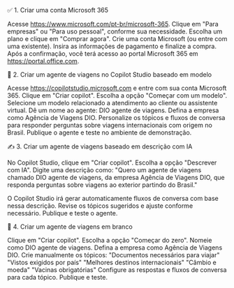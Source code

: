 ✅ 1. Criar uma conta Microsoft 365

Acesse https://www.microsoft.com/pt-br/microsoft-365.
Clique em "Para empresas" ou "Para uso pessoal", conforme sua necessidade.
Escolha um plano e clique em "Comprar agora".
Crie uma conta Microsoft (ou entre com uma existente).
Insira as informações de pagamento e finalize a compra.
Após a confirmação, você terá acesso ao portal Microsoft 365 em https://portal.office.com.

🧠 2. Criar um agente de viagens no Copilot Studio baseado em modelo

Acesse https://copilotstudio.microsoft.com e entre com sua conta Microsoft 365.
Clique em "Criar copilot".
Escolha a opção "Começar com um modelo".
Selecione um modelo relacionado a atendimento ao cliente ou assistente virtual.
Dê um nome ao agente: DIO agente de viagens.
Defina a empresa como Agência de Viagens DIO.
Personalize os tópicos e fluxos de conversa para responder perguntas sobre viagens internacionais com origem no Brasil.
Publique o agente e teste no ambiente de demonstração.

✍️ 3. Criar um agente de viagens baseado em descrição com IA

No Copilot Studio, clique em "Criar copilot".
Escolha a opção "Descrever com IA".
Digite uma descrição como:
"Quero um agente de viagens chamado DIO agente de viagens, da empresa Agência de Viagens DIO, que responda perguntas sobre viagens ao exterior partindo do Brasil."

O Copilot Studio irá gerar automaticamente fluxos de conversa com base nessa descrição.
Revise os tópicos sugeridos e ajuste conforme necessário.
Publique e teste o agente.

🧱 4. Criar um agente de viagens em branco

Clique em "Criar copilot".
Escolha a opção "Começar do zero".
Nomeie como DIO agente de viagens.
Defina a empresa como Agência de Viagens DIO.
Crie manualmente os tópicos:
"Documentos necessários para viajar"
"Vistos exigidos por país"
"Melhores destinos internacionais"
"Câmbio e moeda"
"Vacinas obrigatórias"
Configure as respostas e fluxos de conversa para cada tópico.
Publique e teste.
